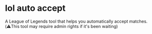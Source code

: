 # lol auto accept

A League of Legends tool that helps you automatically accept matches.(⚠️This tool may require admin rights if it's been waiting)
